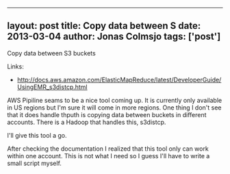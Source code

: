 
---
layout: post
title: Copy data between S
date: 2013-03-04
author: Jonas Colmsjo
tags: ['post']
---

Copy data between S3 buckets





Links:

 * http://docs.aws.amazon.com/ElasticMapReduce/latest/DeveloperGuide/UsingEMR_s3distcp.html


AWS Pipiline seams to be a nice tool coming up. It is currently only available in US regions but I'm sure it will come in more regions.
One thing I don't see that it does handle thputh is copying data between buckets in different accounts. There is a Hadoop that handles
this, s3distcp.

I'll give this tool a go.


After checking the documentation I realized that  this tool only can work within one account. This is not what I need so I guess I'll have
to write a small script myself.
